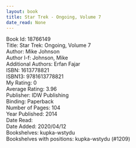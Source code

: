 ```yaml
---
layout: book
title: Star Trek - Ongoing, Volume 7
date_read: None
---
```


Book Id: 18766149<br />
Title: Star Trek: Ongoing, Volume 7<br />
Author: Mike Johnson<br />
Author l-f: Johnson, Mike<br />
Additional Authors: Erfan Fajar<br />
ISBN: 1613778821<br />
ISBN13: 9781613778821<br />
My Rating: 0<br />
Average Rating: 3.96<br />
Publisher: IDW Publishing<br />
Binding: Paperback<br />
Number of Pages: 104<br />
Year Published: 2014<br />
Date Read: <br />
Date Added: 2020/04/12<br />
Bookshelves: kupka-wstydu<br />
Bookshelves with positions: kupka-wstydu (#1209)<br />


